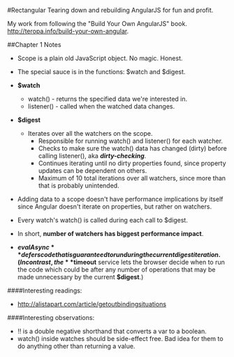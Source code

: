 #Rectangular
Tearing down and rebuilding AngularJS for fun and profit.

My work from following the "Build Your Own AngularJS" book. http://teropa.info/build-your-own-angular.

##Chapter 1 Notes
- Scope is a plain old JavaScript object. No magic. Honest.
- The special sauce is in the functions: $watch and $digest.

- **$watch**
  - watch() - returns the specified data we're interested in.
  - listener() - called when the watched data changes.
  
- **$digest**
  - Iterates over all the watchers on the scope.
    - Responsible for running watch() and listener() for each watcher.
    - Checks to make sure the watch() data has changed (dirty) before calling listener(), aka ***dirty-checking***.
    - Continues iterating until no dirty properties found, since property updates can be dependent on others.
    - Maximum of 10 total iterations over all watchers, since more than that is probably unintended.
    
- Adding data to a scope doesn't have performance implications by itself since Angular doesn't iterate on properties, but rather on watchers.
- Every watch's watch() is called during each call to $digest.
- In short, **number of watchers has biggest performance impact**.
- **$evalAsync** defers code that is guaranteed to run during the current digest iteration. (In contrast, the **$timeout** service lets the browser decide when to run the code which could be after any number of operations that may be made unnecessary by the current **$digest**.)

####Interesting readings:
- http://alistapart.com/article/getoutbindingsituations

####Interesting observations:
- !! is a double negative shorthand that converts a var to a boolean.
- watch() inside watches should be side-effect free. Bad idea for them to do anything other than returning a value.